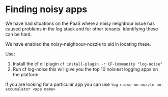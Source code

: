 # Finding noisy apps

We have had situations on the PaaS where a noisy neighbour issue has caused problems in the log stack and for other tenants. Identifying these can be hard.

We have enabled the noisy-neighbour-nozzle to aid in locating these.

Use;

1. Install the cf cli plugin `cf install-plugin -r CF-Community "log-noise"`
1. Run cf log-noise this will give you the top 10 noisiest logging apps on the platform

If you are looking for a particular app you can use `log-noise nn-nozzle nn-accumulator <app name>`

